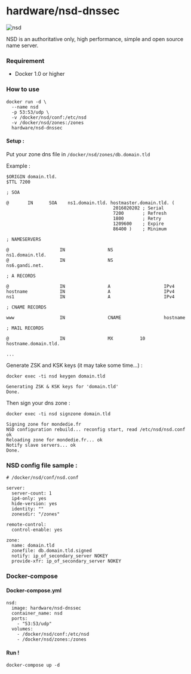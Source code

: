 # hardware/nsd-dnssec

![nsd](https://i.imgur.com/tPgkQVB.png "nsd")

NSD is an authoritative only, high performance, simple and open source name server.

### Requirement

- Docker 1.0 or higher

### How to use

```
docker run -d \
  --name nsd
  -p 53:53/udp \
  -v /docker/nsd/conf:/etc/nsd
  -v /docker/nsd/zones:/zones
  hardware/nsd-dnssec
```

#### Setup :

Put your zone dns file in `/docker/nsd/zones/db.domain.tld`

Example :

```
$ORIGIN domain.tld.
$TTL 7200

; SOA

@       IN      SOA    ns1.domain.tld. hostmaster.domain.tld. (
                                        2016020202 ; Serial
                                        7200       ; Refresh
                                        1800       ; Retry
                                        1209600    ; Expire
                                        86400 )    ; Minimum

; NAMESERVERS

@                   IN                NS                   ns1.domain.tld.
@                   IN                NS                   ns6.gandi.net.

; A RECORDS

@                   IN                A                    IPv4
hostname            IN                A                    IPv4
ns1                 IN                A                    IPv4

; CNAME RECORDS

www                 IN                CNAME                hostname

; MAIL RECORDS

@                   IN                MX          10       hostname.domain.tld.

...
```

Generate ZSK and KSK keys (it may take some time...) :

```
docker exec -ti nsd keygen domain.tld

Generating ZSK & KSK keys for 'domain.tld'
Done.
```

Then sign your dns zone :

```
docker exec -ti nsd signzone domain.tld

Signing zone for mondedie.fr
NSD configuration rebuild... reconfig start, read /etc/nsd/nsd.conf
ok
Reloading zone for mondedie.fr... ok
Notify slave servers... ok
Done.
```

### NSD config file sample :

```
# /docker/nsd/conf/nsd.conf

server:
  server-count: 1
  ip4-only: yes
  hide-version: yes
  identity: ""
  zonesdir: "/zones"

remote-control:
  control-enable: yes

zone:
  name: domain.tld
  zonefile: db.domain.tld.signed
  notify: ip_of_secondary_server NOKEY
  provide-xfr: ip_of_secondary_server NOKEY
```

### Docker-compose

#### Docker-compose.yml

```
nsd:
  image: hardware/nsd-dnssec
  container_name: nsd
  ports:
    - "53:53/udp"
  volumes:
    - /docker/nsd/conf:/etc/nsd
    - /docker/nsd/zones:/zones
```

#### Run !

```
docker-compose up -d
```
